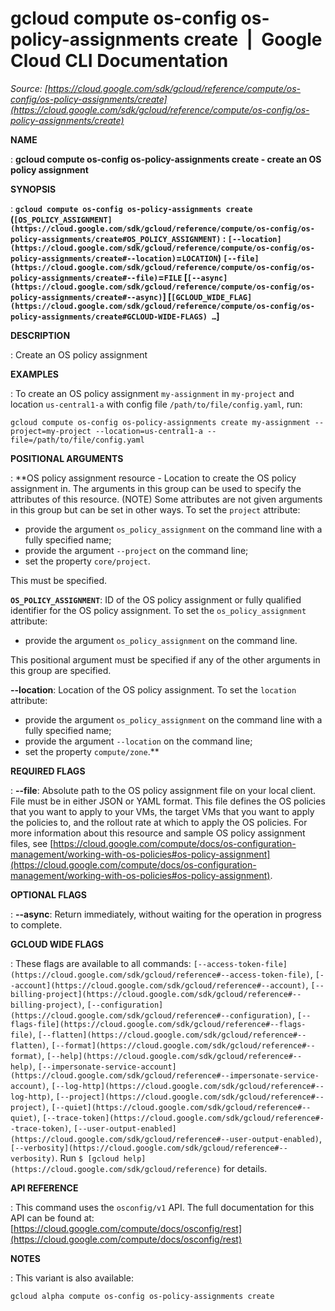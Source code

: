 # gcloud compute os-config os-policy-assignments create  |  Google Cloud CLI Documentation

*Source: [https://cloud.google.com/sdk/gcloud/reference/compute/os-config/os-policy-assignments/create](https://cloud.google.com/sdk/gcloud/reference/compute/os-config/os-policy-assignments/create)*

**NAME**

: **gcloud compute os-config os-policy-assignments create - create an OS policy assignment**

**SYNOPSIS**

: **`gcloud compute os-config os-policy-assignments create` (`[OS_POLICY_ASSIGNMENT](https://cloud.google.com/sdk/gcloud/reference/compute/os-config/os-policy-assignments/create#OS_POLICY_ASSIGNMENT)` : `[--location](https://cloud.google.com/sdk/gcloud/reference/compute/os-config/os-policy-assignments/create#--location)`=`LOCATION`) `[--file](https://cloud.google.com/sdk/gcloud/reference/compute/os-config/os-policy-assignments/create#--file)`=`FILE` [`[--async](https://cloud.google.com/sdk/gcloud/reference/compute/os-config/os-policy-assignments/create#--async)`] [`[GCLOUD_WIDE_FLAG](https://cloud.google.com/sdk/gcloud/reference/compute/os-config/os-policy-assignments/create#GCLOUD-WIDE-FLAGS) …`]**

**DESCRIPTION**

: Create an OS policy assignment

**EXAMPLES**

: To create an OS policy assignment `my-assignment` in
`my-project` and location `us-central1-a` with config file
`/path/to/file/config.yaml`, run:

```
gcloud compute os-config os-policy-assignments create my-assignment --project=my-project --location=us-central1-a --file=/path/to/file/config.yaml
```

**POSITIONAL ARGUMENTS**

: **OS policy assignment resource - Location to create the OS policy assignment in.
The arguments in this group can be used to specify the attributes of this
resource. (NOTE) Some attributes are not given arguments in this group but can
be set in other ways.
To set the `project` attribute:

- provide the argument `os_policy_assignment` on the command line with
a fully specified name;
- provide the argument `--project` on the command line;
- set the property `core/project`.

This must be specified.

**`OS_POLICY_ASSIGNMENT`**:
ID of the OS policy assignment or fully qualified identifier for the OS policy
assignment.
To set the `os_policy_assignment` attribute:

- provide the argument `os_policy_assignment` on the command line.

This positional argument must be specified if any of the other arguments in this
group are specified.

**--location**:
Location of the OS policy assignment.
To set the `location` attribute:

- provide the argument `os_policy_assignment` on the command line with
a fully specified name;
- provide the argument `--location` on the command line;
- set the property `compute/zone`.**

**REQUIRED FLAGS**

: **--file**:
Absolute path to the OS policy assignment file on your local client. File must
be in either JSON or YAML format. This file defines the OS policies that you
want to apply to your VMs, the target VMs that you want to apply the policies
to, and the rollout rate at which to apply the OS policies. For more information
about this resource and sample OS policy assignment files, see [https://cloud.google.com/compute/docs/os-configuration-management/working-with-os-policies#os-policy-assignment](https://cloud.google.com/compute/docs/os-configuration-management/working-with-os-policies#os-policy-assignment).

**OPTIONAL FLAGS**

: **--async**:
Return immediately, without waiting for the operation in progress to complete.

**GCLOUD WIDE FLAGS**

: These flags are available to all commands: `[--access-token-file](https://cloud.google.com/sdk/gcloud/reference#--access-token-file)`,
`[--account](https://cloud.google.com/sdk/gcloud/reference#--account)`, `[--billing-project](https://cloud.google.com/sdk/gcloud/reference#--billing-project)`,
`[--configuration](https://cloud.google.com/sdk/gcloud/reference#--configuration)`,
`[--flags-file](https://cloud.google.com/sdk/gcloud/reference#--flags-file)`,
`[--flatten](https://cloud.google.com/sdk/gcloud/reference#--flatten)`, `[--format](https://cloud.google.com/sdk/gcloud/reference#--format)`, `[--help](https://cloud.google.com/sdk/gcloud/reference#--help)`, `[--impersonate-service-account](https://cloud.google.com/sdk/gcloud/reference#--impersonate-service-account)`,
`[--log-http](https://cloud.google.com/sdk/gcloud/reference#--log-http)`,
`[--project](https://cloud.google.com/sdk/gcloud/reference#--project)`, `[--quiet](https://cloud.google.com/sdk/gcloud/reference#--quiet)`, `[--trace-token](https://cloud.google.com/sdk/gcloud/reference#--trace-token)`, `[--user-output-enabled](https://cloud.google.com/sdk/gcloud/reference#--user-output-enabled)`,
`[--verbosity](https://cloud.google.com/sdk/gcloud/reference#--verbosity)`.
Run `$ [gcloud help](https://cloud.google.com/sdk/gcloud/reference)` for details.

**API REFERENCE**

: This command uses the `osconfig/v1` API. The full documentation for
this API can be found at: [https://cloud.google.com/compute/docs/osconfig/rest](https://cloud.google.com/compute/docs/osconfig/rest)

**NOTES**

: This variant is also available:

```
gcloud alpha compute os-config os-policy-assignments create
```